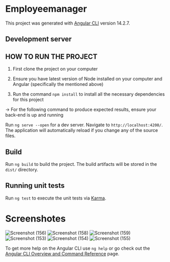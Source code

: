 # Employeemanager

This project was generated with [Angular CLI](https://github.com/angular/angular-cli) version 14.2.7.

## Development server

## HOW TO RUN THE PROJECT

1. First clone the project on your computer

2. Ensure you have latest version of Node installed on your computer and Angular (specifically the mentioned above)

3. Run the command `npm install` to install all the necessary dependencies for this project

-> For the following command to produce expected results, ensure your back-end is up and running

Run `ng serve --open` for a dev server. Navigate to `http://localhost:4200/`. The application will automatically reload if you change any of the source files.


## Build

Run `ng build` to build the project. The build artifacts will be stored in the `dist/` directory.

## Running unit tests

Run `ng test` to execute the unit tests via [Karma](https://karma-runner.github.io).

# Screenshotes

![Screenshot (156)](https://user-images.githubusercontent.com/21174989/219935334-cc4486a6-12a7-4fb0-8c72-f9d870b18a17.png)
![Screenshot (158)](https://user-images.githubusercontent.com/21174989/219935337-a3b7ee4a-50ca-4d24-b316-4e301aac1b42.png)
![Screenshot (159)](https://user-images.githubusercontent.com/21174989/219935339-34d9926d-75f8-4c89-ad73-737c8031aff4.png)
![Screenshot (153)](https://user-images.githubusercontent.com/21174989/219935340-314a7760-3d7c-4587-bf60-ef7ff19f1668.png)
![Screenshot (154)](https://user-images.githubusercontent.com/21174989/219935342-dddaf4f3-0e69-48a6-b5ad-1ed9b6672249.png)
![Screenshot (155)](https://user-images.githubusercontent.com/21174989/219935344-2e8fc798-accc-4880-9115-1057a42316e6.png)


To get more help on the Angular CLI use `ng help` or go check out the [Angular CLI Overview and Command Reference](https://angular.io/cli) page.
